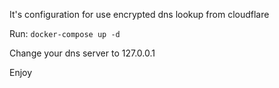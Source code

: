 It's configuration for use encrypted dns lookup from cloudflare

Run:
`docker-compose up -d`

Change your dns server to 127.0.0.1

Enjoy

